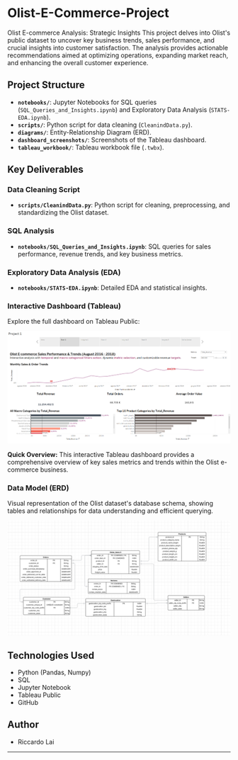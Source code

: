 # Olist-E-Commerce-Project
Olist E-commerce Analysis: Strategic Insights This project delves into Olist's public dataset to uncover key business trends, sales performance, and crucial insights into customer satisfaction. The analysis provides actionable recommendations aimed at optimizing operations, expanding market reach, and enhancing the overall customer experience.


## Project Structure

-   **`notebooks/`**: Jupyter Notebooks for SQL queries (`SQL_Queries_and_Insights.ipynb`) and Exploratory Data Analysis (`STATS-EDA.ipynb`).
-   **`scripts/`**: Python script for data cleaning (`CleanindData.py`).
-   **`diagrams/`**: Entity-Relationship Diagram (ERD).
-   **`dashboard_screenshots/`**: Screenshots of the Tableau dashboard.
-   **`tableau_workbook/`**: Tableau workbook file (`.twbx`).

## Key Deliverables

### Data Cleaning Script

-   **`scripts/CleanindData.py`**: Python script for cleaning, preprocessing, and standardizing the Olist dataset.

### SQL Analysis

-   **`notebooks/SQL_Queries_and_Insights.ipynb`**: SQL queries for sales performance, revenue trends, and key business metrics.

### Exploratory Data Analysis (EDA)

-   **`notebooks/STATS-EDA.ipynb`**: Detailed EDA and statistical insights.

### Interactive Dashboard (Tableau)

Explore the full dashboard on Tableau Public:

[![Tableau Dashboard Screenshot](dashboard_screenshots/Dash1.png)](https://public.tableau.com/app/profile/riccardo.lai/viz/OlistE-CommerceProject_17534553194270/Project1)

**Quick Overview:** This interactive Tableau dashboard provides a comprehensive overview of key sales metrics and trends within the Olist e-commerce business.

### Data Model (ERD)

Visual representation of the Olist dataset's database schema, showing tables and relationships for data understanding and efficient querying.

![Olist ERD](Diagram-EDR/ERD_PROJECT1.png)

## Technologies Used

-   Python (Pandas, Numpy)
-   SQL
-   Jupyter Notebook
-   Tableau Public
-   GitHub

## Author

-   Riccardo Lai 

---
